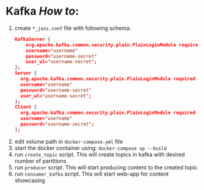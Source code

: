 # Kafka *How to*:
1) create `*_jass.conf`  file with following schema:
    ```json lines
    KafkaServer {
        org.apache.kafka.common.security.plain.PlainLoginModule required
        username="username"
        password="username-secret"
        user_wl="username-secret";
    };
    Server {
      org.apache.kafka.common.security.plain.PlainLoginModule required
      username="username"
      password="username-secret"
      user_wl="username-secret";
    };
    Client {
      org.apache.kafka.common.security.plain.PlainLoginModule required
      username="username"
      password="username-secret";
    };
    ```
2) edit volume path in `docker-compose.yml` file
3) start the docker container using: `docker-compose up --build`
4) run `create_topic` script. This will create topics in kafka with desired number of partitions
5) run `producer` script. This will start producing content to the created topic
6) run `consumer_kafka` script. This will start web-app for content showcasing